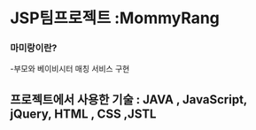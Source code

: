 # JSP팀프로젝트 :MommyRang

### 마미랑이란?
-부모와 베이비시터 매칭 서비스 구현

## 프로젝트에서 사용한 기술 : JAVA , JavaScript, jQuery, HTML , CSS ,JSTL







